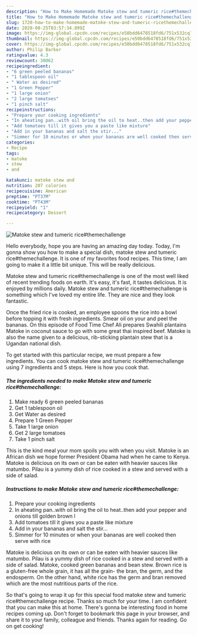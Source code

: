 ```yaml
---
description: "How to Make Homemade Matoke stew and tumeric rice#themechallenge"
title: "How to Make Homemade Matoke stew and tumeric rice#themechallenge"
slug: 1720-how-to-make-homemade-matoke-stew-and-tumeric-ricethemechallenge
date: 2020-08-25T03:57:34.899Z
image: https://img-global.cpcdn.com/recipes/e50bdd6478518fd6/751x532cq70/matoke-stew-and-tumeric-ricethemechallenge-recipe-main-photo.jpg
thumbnail: https://img-global.cpcdn.com/recipes/e50bdd6478518fd6/751x532cq70/matoke-stew-and-tumeric-ricethemechallenge-recipe-main-photo.jpg
cover: https://img-global.cpcdn.com/recipes/e50bdd6478518fd6/751x532cq70/matoke-stew-and-tumeric-ricethemechallenge-recipe-main-photo.jpg
author: Philip Barker
ratingvalue: 4.3
reviewcount: 30062
recipeingredient:
- "6 green peeled bananas"
- "1 tablespoon oil"
- " Water as desired"
- "1 Green Pepper"
- "1 large onion"
- "2 large tomatoes"
- "1 pinch salt"
recipeinstructions:
- "Prepare your cooking ingredients"
- "In aheating pan..with oil bring the oil to heat..then add your pepper and onions till golden brown l"
- "Add tomatoes till it gives you a paste like mixture"
- "Add in your bananas and salt the stir..."
- "Simmer for 10 minutes or when your bananas are well cooked then serve with rice"
categories:
- Recipe
tags:
- matoke
- stew
- and

katakunci: matoke stew and 
nutrition: 207 calories
recipecuisine: American
preptime: "PT37M"
cooktime: "PT43M"
recipeyield: "1"
recipecategory: Dessert

---
```



![Matoke stew and tumeric rice#themechallenge](https://img-global.cpcdn.com/recipes/e50bdd6478518fd6/751x532cq70/matoke-stew-and-tumeric-ricethemechallenge-recipe-main-photo.jpg)

Hello everybody, hope you are having an amazing day today. Today, I'm gonna show you how to make a special dish, matoke stew and tumeric rice#themechallenge. It is one of my favorites food recipes. This time, I am going to make it a little bit unique. This will be really delicious.

Matoke stew and tumeric rice#themechallenge is one of the most well liked of recent trending foods on earth. It's easy, it's fast, it tastes delicious. It is enjoyed by millions daily. Matoke stew and tumeric rice#themechallenge is something which I've loved my entire life. They are nice and they look fantastic.

Once the fried rice is cooked, an employee spoons the rice into a bowl before topping it with fresh ingredients. Smear oil on your and peel the bananas. On this episode of Food Time Chef Ali prepares Swahili plantains Matoke in coconut sauce to go with some great thai inspired beef. Matoke is also the name given to a delicious, rib-sticking plantain stew that is a Ugandan national dish.


To get started with this particular recipe, we must prepare a few ingredients. You can cook matoke stew and tumeric rice#themechallenge using 7 ingredients and 5 steps. Here is how you cook that.

<!--inarticleads1-->

##### The ingredients needed to make Matoke stew and tumeric rice#themechallenge:

1. Make ready 6 green peeled bananas
1. Get 1 tablespoon oil
1. Get  Water as desired
1. Prepare 1 Green Pepper
1. Take 1 large onion
1. Get 2 large tomatoes
1. Take 1 pinch salt


This is the kind meal your mom spoils you with when you visit. Matoke is an African dish we hope former President Obama had when he came to Kenya. Matoke is delicious on its own or can be eaten with heavier sauces like matumbo. Pilau is a yummy dish of rice cooked in a stew and served with a side of salad. 

<!--inarticleads2-->

##### Instructions to make Matoke stew and tumeric rice#themechallenge:

1. Prepare your cooking ingredients
1. In aheating pan..with oil bring the oil to heat..then add your pepper and onions till golden brown l
1. Add tomatoes till it gives you a paste like mixture
1. Add in your bananas and salt the stir...
1. Simmer for 10 minutes or when your bananas are well cooked then serve with rice


Matoke is delicious on its own or can be eaten with heavier sauces like matumbo. Pilau is a yummy dish of rice cooked in a stew and served with a side of salad. Matoke, cooked green bananas and bean stew. Brown rice is a gluten-free whole grain, it has all the grain- the bran, the germ, and the endosperm. On the other hand, white rice has the germ and bran removed which are the most nutritious parts of the rice. 

So that's going to wrap it up for this special food matoke stew and tumeric rice#themechallenge recipe. Thanks so much for your time. I am confident that you can make this at home. There's gonna be interesting food in home recipes coming up. Don't forget to bookmark this page in your browser, and share it to your family, colleague and friends. Thanks again for reading. Go on get cooking!
